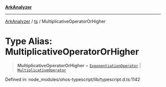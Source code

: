 [**ArkAnalyzer**](../../../../README.md)

***

[ArkAnalyzer](../../../../globals.md) / [ts](../README.md) / MultiplicativeOperatorOrHigher

# Type Alias: MultiplicativeOperatorOrHigher

> **MultiplicativeOperatorOrHigher** = [`ExponentiationOperator`](ExponentiationOperator.md) \| [`MultiplicativeOperator`](MultiplicativeOperator.md)

Defined in: node\_modules/ohos-typescript/lib/typescript.d.ts:1142
